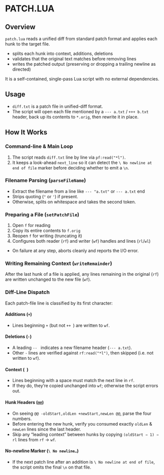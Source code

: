 # PATCH.LUA

## Overview

`patch.lua` reads a unified diff from standard patch format
and applies each hunk to the target file.

- splits each hunk into context, additions, deletions
- validates that the original text matches before removing lines
- writes the patched output (preserving or dropping a trailing newline as directed)

It is a self-contained, single-pass Lua script with no external dependencies.

## Usage

- `diff.txt` is a patch file in unified-diff format.
- The script will open each file mentioned by a `--- a.txt` / `+++ b.txt` header, back up its contents to `*.orig`, then
  rewrite it in place.

## How It Works

### Command-line & Main Loop

1. The script reads `diff.txt` line by line via `pf:read("*l")`.
2. It keeps a look-ahead `next_line` so it can detect the `\ No newline at end of file` marker before deciding whether
   to emit a `\n`.

### Filename Parsing (`parseFileName`)

- Extract the filename from a line like `--- "a.txt"` or `--- a.txt` end
- Strips quoting (`"` or `'`) if present.
- Otherwise, splits on whitespace and takes the second token.

### Preparing a File (`setPatchFile`)

1. Open `f` for reading
2. Copy its entire contents to `f.orig`
3. Reopen `f` for writing (truncating it)
4. Configures both reader (`rf`) and writer (`wf`) handles and lines (`rl`/`wl`)

- On failure at any step, aborts cleanly and reports the I/O error.

### Writing Remaining Context (`writeRemainder`)

After the last hunk of a file is applied, any lines remaining in the original (`rf`) are written unchanged to the new
file (`wf`).

### Diff-Line Dispatch

Each patch-file line is classified by its first character:

#### Additions (`+`)

- Lines beginning `+` (but not `++ `) are written to `wf`.

#### Deletions (`-`)

- A leading `-- ` indicates a new filename header (`--- a.txt`).
- Other `-` lines are verified against `rf:read("*l")`, then skipped (i.e. not written to `wf`).

#### Context (` `)

- Lines beginning with a space must match the next line in `rf`.
- If they do, they’re copied unchanged into `wf`; otherwise the script errors out.

#### Hunk Headers (`@@`)

- On seeing `@@ -oldStart,oldLen +newStart,newLen @@`, parse the four numbers.
- Before entering the new hunk, verify you consumed exactly `oldLen` & `newLen` lines since the last header.
- Skip any “leading context” between hunks by copying `(oldStart − 1) − rl` lines from `rf` → `wf`.

#### No-newline Marker (`\ No newline…`)

- If the next patch line after an addition is `\ No newline at end of file`, 
the script omits the final `\n` on that file.